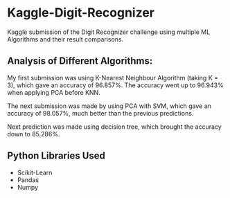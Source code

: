 # Kaggle-Digit-Recognizer
Kaggle submission of the Digit Recognizer challenge using multiple ML Algorithms and their result comparisons.

## Analysis of Different Algorithms:

My first submission was using K-Nearest Neighbour Algorithm (taking K = 3), which gave an accuracy of 96.857%. The accuracy went up to 96.943% when applying PCA before KNN.

The next submission was made by using PCA with SVM, which gave an accuracy of 98.057%, much better than the previous predictions.

Next prediction was made using decision tree, which brought the accuracy down to 85.286%.

## Python Libraries Used
* Scikit-Learn
* Pandas
* Numpy
